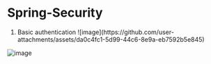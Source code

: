 # Spring-Security

<ol>
  <li>
    Basic authentication 
    ![image](https://github.com/user-attachments/assets/da0c4fc1-5d99-44c6-8e9a-eb7592b5e845)
  </li>
</ol>

![image](https://github.com/user-attachments/assets/da0c4fc1-5d99-44c6-8e9a-eb7592b5e845)


